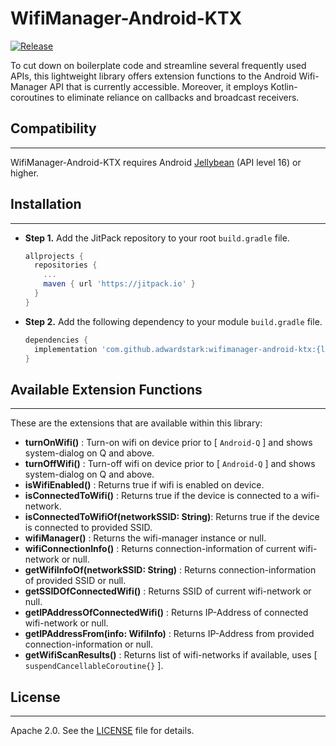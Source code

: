 WifiManager-Android-KTX
=======================
[![Release](https://jitpack.io/v/adwardstark/wifimanager-android-ktx.svg)](https://jitpack.io/#adwardstark/wifimanager-android-ktx)

To cut down on boilerplate code and streamline several frequently used APIs, this lightweight library offers extension functions to the Android Wifi-Manager API that is currently accessible. Moreover, it employs Kotlin-coroutines to eliminate reliance on callbacks and broadcast receivers.

## Compatibility
----------------
WifiManager-Android-KTX requires Android [Jellybean](https://developer.android.com/about/versions/jelly-bean) (API level 16) or higher.

## Installation
---------
 * **Step 1.** Add the JitPack repository to your root `build.gradle` file.
    ```gradle
    allprojects {
      repositories {
        ...
        maven { url 'https://jitpack.io' }
      }
    }
    ```

 * **Step 2.** Add the following dependency to your module `build.gradle` file.
    ```gradle
    dependencies {
      implementation 'com.github.adwardstark:wifimanager-android-ktx:{latest_version}'
    }
    ```

## Available Extension Functions
-----------------------------------

These are the extensions that are available within this library:

 * **turnOnWifi()** : Turn-on wifi on device prior to [ `Android-Q` ] and shows system-dialog on Q and above.
 * **turnOffWifi()** : Turn-off wifi on device prior to [ `Android-Q` ] and shows system-dialog on Q and above.
 * **isWifiEnabled()** : Returns true if wifi is enabled on device.
 * **isConnectedToWifi()** : Returns true if the device is connected to a wifi-network.
 * **isConnectedToWifiOf(networkSSID: String)**: Returns true if the device is connected to provided SSID.
 * **wifiManager()** : Returns the wifi-manager instance or null.
 * **wifiConnectionInfo()** : Returns connection-information of current wifi-network or null.
 * **getWifiInfoOf(networkSSID: String)** : Returns connection-information of provided SSID or null.
 * **getSSIDOfConnectedWifi()** : Returns SSID of current wifi-network or null.
 * **getIPAddressOfConnectedWifi()** : Returns IP-Address of connected wifi-network or null.
 * **getIPAddressFrom(info: WifiInfo)** : Returns IP-Address from provided connection-information or null.
 * **getWifiScanResults()** : Returns list of wifi-networks if available, uses [ `suspendCancellableCoroutine{}` ].

## License
-------------
Apache 2.0. See the [LICENSE](https://github.com/adwardstark/wifimanager-android-ktx/blob/master/LICENSE) file for details.